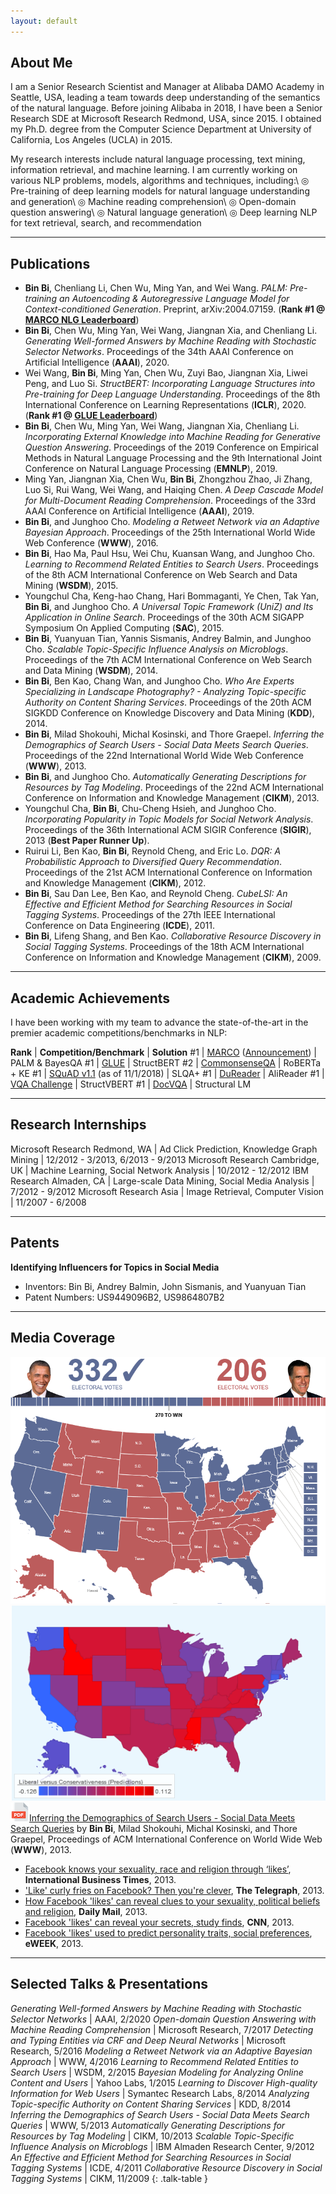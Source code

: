 ```yaml
---
layout: default
---
```


## About Me

I am a Senior Research Scientist and Manager at Alibaba DAMO Academy in Seattle, USA, leading a team towards deep understanding of the semantics of the natural language. Before joining Alibaba in 2018, I have been a Senior Research SDE at Microsoft Research Redmond, USA, since 2015. I obtained my Ph.D. degree from the Computer Science Department at University of California, Los Angeles (UCLA) in 2015.

My research interests include natural language processing, text mining, information retrieval, and machine learning. I am currently working on various NLP problems, models, algorithms and techniques, including:\\
◎ Pre-training of deep learning models for natural language understanding and generation\\
◎ Machine reading comprehension\\
◎ Open-domain question answering\\
◎ Natural language generation\\
◎ Deep learning NLP for text retrieval, search, and recommendation

---

## Publications

* **Bin Bi**, Chenliang Li, Chen Wu, Ming Yan, and Wei Wang. *PALM: Pre-training an Autoencoding & Autoregressive Language Model for Context-conditioned Generation*. Preprint, arXiv:2004.07159. (**Rank \#1 @ [MARCO NLG Leaderboard](https://microsoft.github.io/msmarco)**)
* **Bin Bi**, Chen Wu, Ming Yan, Wei Wang, Jiangnan Xia, and Chenliang Li. *Generating Well-formed Answers by Machine Reading with Stochastic Selector Networks*. Proceedings of the 34th AAAI Conference on Artificial Intelligence (**AAAI**), 2020.
* Wei Wang, **Bin Bi**, Ming Yan, Chen Wu, Zuyi Bao, Jiangnan Xia, Liwei Peng, and Luo Si. *StructBERT: Incorporating Language Structures into Pre-training for Deep Language Understanding*. Proceedings of the 8th International Conference on Learning Representations (**ICLR**), 2020. (**Rank \#1 @ [GLUE Leaderboard](https://gluebenchmark.com/leaderboard)**)
* **Bin Bi**, Chen Wu, Ming Yan, Wei Wang, Jiangnan Xia, Chenliang Li. *Incorporating External Knowledge into Machine Reading for Generative Question Answering*. Proceedings of the 2019 Conference on Empirical Methods in Natural Language Processing and the 9th International Joint Conference on Natural Language Processing (**EMNLP**), 2019.
* Ming Yan, Jiangnan Xia, Chen Wu, **Bin Bi**, Zhongzhou Zhao, Ji Zhang, Luo Si, Rui Wang, Wei Wang, and Haiqing Chen. *A Deep Cascade Model for Multi-Document Reading Comprehension*. Proceedings of the 33rd AAAI Conference on Artificial Intelligence (**AAAI**), 2019.
* **Bin Bi**, and Junghoo Cho. *Modeling a Retweet Network via an Adaptive Bayesian Approach*. Proceedings of the 25th International World Wide Web Conference (**WWW**), 2016.
* **Bin Bi**, Hao Ma, Paul Hsu, Wei Chu, Kuansan Wang, and Junghoo Cho. *Learning to Recommend Related Entities to Search Users*. Proceedings of the 8th ACM International Conference on Web Search and Data Mining (**WSDM**), 2015.
* Youngchul Cha, Keng-hao Chang, Hari Bommaganti, Ye Chen, Tak Yan, **Bin Bi**, and Junghoo Cho. *A Universal Topic Framework (UniZ) and Its Application in Online Search*. Proceedings of the 30th ACM SIGAPP Symposium On Applied Computing (**SAC**), 2015.
* **Bin Bi**, Yuanyuan Tian, Yannis Sismanis, Andrey Balmin, and Junghoo Cho. *Scalable Topic-Specific Influence Analysis on Microblogs*. Proceedings of the 7th ACM International Conference on Web Search and Data Mining (**WSDM**), 2014.
* **Bin Bi**, Ben Kao, Chang Wan, and Junghoo Cho. *Who Are Experts Specializing in Landscape Photography? - Analyzing Topic-specific Authority on Content Sharing Services*. Proceedings of the 20th ACM SIGKDD Conference on Knowledge Discovery and Data Mining (**KDD**), 2014.
* **Bin Bi**, Milad Shokouhi, Michal Kosinski, and Thore Graepel. *Inferring the Demographics of Search Users - Social Data Meets Search Queries*. Proceedings of the 22nd International World Wide Web Conference (**WWW**), 2013.
* **Bin Bi**, and Junghoo Cho. *Automatically Generating Descriptions for Resources by Tag Modeling*. Proceedings of the 22nd ACM International Conference on Information and Knowledge Management (**CIKM**), 2013.
* Youngchul Cha, **Bin Bi**, Chu-Cheng Hsieh, and Junghoo Cho. *Incorporating Popularity in Topic Models for Social Network Analysis*. Proceedings of the 36th International ACM SIGIR Conference (**SIGIR**), 2013 (**Best Paper Runner Up**).
* Ruirui Li, Ben Kao, **Bin Bi**, Reynold Cheng, and Eric Lo. *DQR: A Probabilistic Approach to Diversified Query Recommendation*. Proceedings of the 21st ACM International Conference on Information and Knowledge Management (**CIKM**), 2012.
* **Bin Bi**, Sau Dan Lee, Ben Kao, and Reynold Cheng. *CubeLSI: An Effective and Efficient Method for Searching Resources in Social Tagging Systems*. Proceedings of the 27th IEEE International Conference on Data Engineering (**ICDE**), 2011.
* **Bin Bi**, Lifeng Shang, and Ben Kao. *Collaborative Resource Discovery in Social Tagging Systems*. Proceedings of the 18th ACM International Conference on Information and Knowledge Management (**CIKM**), 2009.

---

## Academic Achievements

I have been working with my team to advance the state-of-the-art in the premier academic competitions/benchmarks in NLP:

**Rank** | **Competition/Benchmark** | **Solution**
\#1 | [MARCO](https://microsoft.github.io/msmarco) ([Announcement](https://twitter.com/MSMarcoAI/status/1007324430123450369)) | PALM & BayesQA
\#1 | [GLUE](https://gluebenchmark.com/leaderboard) | StructBERT
\#2 | [CommonsenseQA](https://www.tau-nlp.org/csqa-leaderboard) | RoBERTa + KE
\#1 | [SQuAD v1.1](https://rajpurkar.github.io/SQuAD-explorer) (as of 11/1/2018) | SLQA+
\#1 | [DuReader](https://ai.baidu.com/broad/leaderboard?dataset=dureader) | AliReader
\#1 | [VQA Challenge](https://evalai.cloudcv.org/web/challenges/challenge-page/514/leaderboard/1386) | StructVBERT
\#1 | [DocVQA](https://rrc.cvc.uab.es/?ch=17&com=evaluation&task=1) | Structural LM

---

## Research Internships

Microsoft Research Redmond, WA | Ad Click Prediction, Knowledge Graph Mining | 12/2012 - 3/2013, 6/2013 - 9/2013
Microsoft Research Cambridge, UK | Machine Learning, Social Network Analysis | 10/2012 - 12/2012
IBM Research Almaden, CA | Large-scale Data Mining, Social Media Analysis | 7/2012 - 9/2012
Microsoft Research Asia | Image Retrieval, Computer Vision | 11/2007 - 6/2008

---

## Patents

**Identifying Influencers for Topics in Social Media**
* Inventors: Bin Bi, Andrey Balmin, John Sismanis, and Yuanyuan Tian
* Patent Numbers: US9449096B2, US9864807B2

---

## Media Coverage

<img class="uselection" src="uselection.png"><img class="uselection" src="political-pred.png">
[<img class="icon" src="pdf.png">Inferring the Demographics of Search Users - Social Data Meets Search Queries](http://www2013.w3c.br/proceedings/p131.pdf) by **Bin Bi**, Milad Shokouhi, Michal Kosinski, and Thore Graepel, Proceedings of ACM International Conference on World Wide Web (**WWW**), 2013.
* [Facebook knows your sexuality, race and religion through ‘likes’](https://www.ibtimes.co.uk/facebook-button-provides-information-sexuality-personality-race-444785), **International Business Times**, 2013.
* ['Like' curly fries on Facebook? Then you're clever](https://www.telegraph.co.uk/technology/facebook/9923070/Like-curly-fries-on-Facebook-Then-youre-clever.html), **The Telegraph**, 2013.
* [How Facebook 'likes' can reveal clues to your sexuality, political beliefs and religion](https://www.dailymail.co.uk/sciencetech/article-2291749/How-Facebook-likes-reveal-clues-sexuality-political-beliefs-religion.html), **Daily Mail**, 2013.
* [Facebook 'likes' can reveal your secrets, study finds](https://www.cnn.com/2013/03/11/tech/social-media/facebook-likes-study/index.html), **CNN**, 2013.
* [Facebook 'likes' used to predict personality traits, social preferences](https://www.eweek.com/cloud/facebook-likes-used-to-predict-personality-traits-social-preferences), **eWEEK**, 2013.

---

## Selected Talks & Presentations

*Generating Well-formed Answers by Machine Reading with Stochastic Selector Networks* | AAAI, 2/2020
*Open-domain Question Answering with Machine Reading Comprehension* | Microsoft Research, 7/2017
*Detecting and Typing Entities via CRF and Deep Neural Networks* | Microsoft Research, 5/2016
*Modeling a Retweet Network via an Adaptive Bayesian Approach* | WWW, 4/2016
*Learning to Recommend Related Entities to Search Users* | WSDM, 2/2015
*Bayesian Modeling for Analyzing Online Content and Users* | Yahoo Labs, 1/2015
*Learning to Discover High-quality Information for Web Users* | Symantec Research Labs, 8/2014
*Analyzing Topic-specific Authority on Content Sharing Services* | KDD, 8/2014
*Inferring the Demographics of Search Users - Social Data Meets Search Queries* | WWW, 5/2013
*Automatically Generating Descriptions for Resources by Tag Modeling* | CIKM, 10/2013
*Scalable Topic-Specific Influence Analysis on Microblogs* | IBM Almaden Research Center, 9/2012
*An Effective and Efficient Method for Searching Resources in Social Tagging Systems* | ICDE, 4/2011
*Collaborative Resource Discovery in Social Tagging Systems* | CIKM, 11/2009
{: .talk-table }
